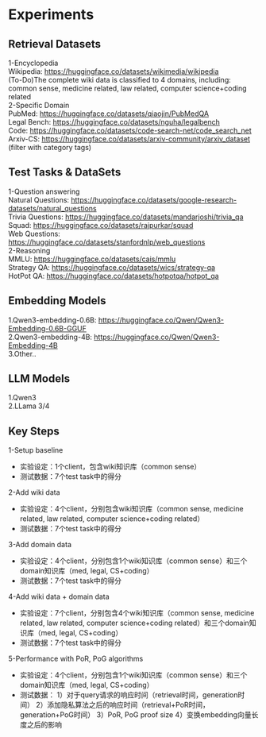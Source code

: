 # Experiments
## Retrieval Datasets
1-Encyclopedia  
Wikipedia: https://huggingface.co/datasets/wikimedia/wikipedia  
(To-Do)The complete wiki data is classified to 4 domains, including: common sense, medicine related, law related, computer science+coding related   
2-Specific Domain  
PubMed: https://huggingface.co/datasets/qiaojin/PubMedQA  
Legal Bench: https://huggingface.co/datasets/nguha/legalbench  
Code: https://huggingface.co/datasets/code-search-net/code_search_net  
Arxiv-CS: https://huggingface.co/datasets/arxiv-community/arxiv_dataset (filter with category tags)  

## Test Tasks & DataSets
1-Question answering  
Natural Questions: https://huggingface.co/datasets/google-research-datasets/natural_questions  
Trivia Questions: https://huggingface.co/datasets/mandarjoshi/trivia_qa  
Squad: https://huggingface.co/datasets/rajpurkar/squad  
Web Questions: https://huggingface.co/datasets/stanfordnlp/web_questions  
2-Reasoning  
MMLU: https://huggingface.co/datasets/cais/mmlu  
Strategy QA: https://huggingface.co/datasets/wics/strategy-qa  
HotPot QA: https://huggingface.co/datasets/hotpotqa/hotpot_qa  
  
## Embedding Models  
1.Qwen3-embedding-0.6B: https://huggingface.co/Qwen/Qwen3-Embedding-0.6B-GGUF  
2.Qwen3-embedding-4B: https://huggingface.co/Qwen/Qwen3-Embedding-4B  
3.Other..  

## LLM Models
1.Qwen3  
2.LLama 3/4  

## Key Steps

1-Setup baseline
- 实验设定：1个client，包含wiki知识库（common sense）
- 测试数据：7个test task中的得分

2-Add wiki data
- 实验设定：4个client，分别包含wiki知识库（common sense, medicine related, law related, computer science+coding related）
- 测试数据：7个test task中的得分


3-Add domain data
- 实验设定：4个client，分别包含1个wiki知识库（common sense）和三个domain知识库（med, legal, CS+coding）
- 测试数据：7个test task中的得分

4-Add wiki data + domain data
- 实验设定：7个client，分别包含4个wiki知识库（common sense, medicine related, law related, computer science+coding related）和三个domain知识库（med, legal, CS+coding）
- 测试数据：7个test task中的得分

5-Performance with PoR, PoG algorithms
- 实验设定：4个client，分别包含1个wiki知识库（common sense）和三个domain知识库（med, legal, CS+coding）
- 测试数据：
1）对于query请求的响应时间（retrieval时间，generation时间）
2）添加隐私算法之后的响应时间（retrieval+PoR时间，generation+PoG时间）
3）PoR, PoG proof size
4）变换embedding向量长度之后的影响
